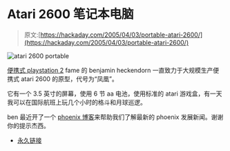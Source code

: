 # Atari 2600 笔记本电脑

> 原文:[https://hackaday.com/2005/04/03/portable-atari-2600/](https://hackaday.com/2005/04/03/portable-atari-2600/)

![atari 2600 portable](img/9354339488e518a677d871f4c3a4a9e1.png)

[便携式 playstation 2](http://www.hackaday.com/entry/1234000390021293/) fame 的 benjamin heckendorn 一直致力于大规模生产便携式 atari 2600 的原型，代号为“凤凰”。

它有一个 3.5 英寸的屏幕，使用 6 节 aa 电池，使用标准的 atari 游戏盒，有一天我可以在国际航班上玩几个小时的格斗和月球巡逻。

ben 最近开了一个 [phoenix 博客](http://www.benheck.com/Games/Phoenix_Blog.htm)来帮助我们了解最新的 phoenix 发展新闻。谢谢你的提示杰西。

*   [永久链接](http://www.benheck.com/Games/Phoenix_Blog.htm)